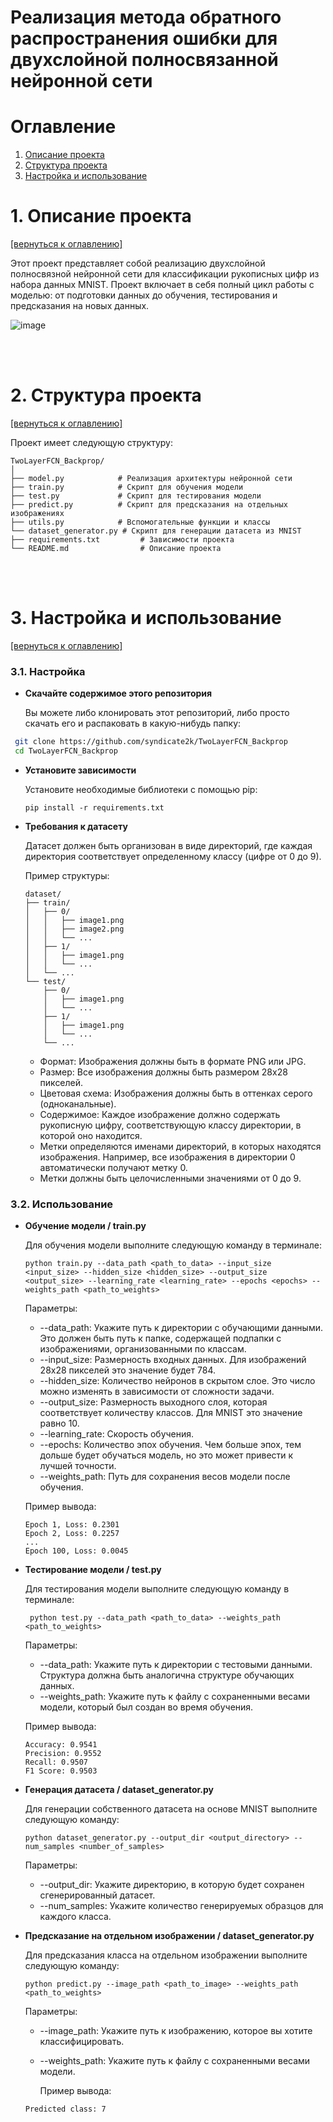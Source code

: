# Реализация метода обратного распространения ошибки для двухслойной полносвязанной нейронной сети

# Оглавление
1. [Описание проекта](#1-описание-проекта)
2. [Структура проекта](#2-структура-проекта)
3. [Настройка и использование](#3-настройка-и-использование)

# 1. Описание проекта
[[вернуться к оглавлению]](#оглавление)

Этот проект представляет собой реализацию двухслойной полносвязной нейронной сети для классификации рукописных цифр из набора данных MNIST. Проект включает в себя полный цикл работы с моделью: от подготовки данных до обучения, тестирования и предсказания на новых данных.

![image](https://github.com/user-attachments/assets/c85d2d5b-55a1-47e2-a6d8-821823badcc5)


<br><br>


# 2. Структура проекта
[[вернуться к оглавлению]](#оглавление)

Проект имеет следующую структуру:

```plaintext
TwoLayerFCN_Backprop/
│
├── model.py            # Реализация архитектуры нейронной сети
├── train.py            # Скрипт для обучения модели
├── test.py             # Скрипт для тестирования модели
├── predict.py          # Скрипт для предсказания на отдельных изображениях
├── utils.py            # Вспомогательные функции и классы
└── dataset_generator.py # Скрипт для генерации датасета из MNIST
├── requirements.txt         # Зависимости проекта
└── README.md                # Описание проекта
```

<br><br>

# 3. Настройка и использование
[[вернуться к оглавлению]](#оглавление)

### 3.1. Настройка
- **Скачайте содержимое этого репозитория**

  Вы можете либо клонировать этот репозиторий, либо просто скачать его и распаковать в какую-нибудь папку:

 ```bash
  git clone https://github.com/syndicate2k/TwoLayerFCN_Backprop
  cd TwoLayerFCN_Backprop
  ```
- **Установите зависимости**

  Установите необходимые библиотеки с помощью pip:

  ```
  pip install -r requirements.txt
  ```
- **Требования к датасету**

  Датасет должен быть организован в виде директорий, где каждая директория соответствует определенному классу (цифре от 0 до 9).
  
  Пример структуры:
  ```
  dataset/
  ├── train/
  │   ├── 0/
  │   │   ├── image1.png
  │   │   ├── image2.png
  │   │   └── ...
  │   ├── 1/
  │   │   ├── image1.png
  │   │   └── ...
  │   └── ...
  └── test/
      ├── 0/
      │   ├── image1.png
      │   └── ...
      ├── 1/
      │   ├── image1.png
      │   └── ...
      └── ...
  ```

  * Формат: Изображения должны быть в формате PNG или JPG.
  * Размер: Все изображения должны быть размером 28x28 пикселей.
  * Цветовая схема: Изображения должны быть в оттенках серого (одноканальные).
  * Содержимое: Каждое изображение должно содержать рукописную цифру, соответствующую классу директории, в которой оно находится.
  * Метки определяются именами директорий, в которых находятся изображения. Например, все изображения в директории 0 автоматически получают метку 0.
  * Метки должны быть целочисленными значениями от 0 до 9.
### 3.2. Использование
- **Обучение модели / train.py**

  Для обучения модели выполните следующую команду в терминале:

  ```
  python train.py --data_path <path_to_data> --input_size <input_size> --hidden_size <hidden_size> --output_size <output_size> --learning_rate <learning_rate> --epochs <epochs> --weights_path <path_to_weights>
  ```
  Параметры:

  * --data_path: Укажите путь к директории с обучающими данными. Это должен быть путь к папке, содержащей подпапки с изображениями, организованными по классам.
  * --input_size: Размерность входных данных. Для изображений 28x28 пикселей это значение будет 784.
  * --hidden_size: Количество нейронов в скрытом слое. Это число можно изменять в зависимости от сложности задачи.
  * --output_size: Размерность выходного слоя, которая соответствует количеству классов. Для MNIST это значение равно 10.
  * --learning_rate: Скорость обучения. 
  * --epochs: Количество эпох обучения. Чем больше эпох, тем дольше будет обучаться модель, но это может привести к лучшей точности.
  * --weights_path: Путь для сохранения весов модели после обучения.
 
  Пример вывода:
  ```
  Epoch 1, Loss: 0.2301
  Epoch 2, Loss: 0.2257
  ...
  Epoch 100, Loss: 0.0045
  ```

  
- **Тестирование модели / test.py**

  Для тестирования модели выполните следующую команду в терминале:

  ```
   python test.py --data_path <path_to_data> --weights_path <path_to_weights>
  ```
  Параметры:

  * --data_path: Укажите путь к директории с тестовыми данными. Структура должна быть аналогична структуре обучающих данных.
  * --weights_path: Укажите путь к файлу с сохраненными весами модели, который был создан во время обучения.

  Пример вывода:
  ```
  Accuracy: 0.9541
  Precision: 0.9552
  Recall: 0.9507
  F1 Score: 0.9503
  ```

  
- **Генерация датасета / dataset_generator.py**

  Для генерации собственного датасета на основе MNIST выполните следующую команду:

  ```
  python dataset_generator.py --output_dir <output_directory> --num_samples <number_of_samples>
  ```
  Параметры:

  * --output_dir: Укажите директорию, в которую будет сохранен сгенерированный датасет.
  * --num_samples: Укажите количество генерируемых образцов для каждого класса.


- **Предсказание на отдельном изображении / dataset_generator.py**

  Для предсказания класса на отдельном изображении выполните следующую команду:

  ```
  python predict.py --image_path <path_to_image> --weights_path <path_to_weights>
  ```
  Параметры:

  * --image_path: Укажите путь к изображению, которое вы хотите классифицировать.
  * --weights_path: Укажите путь к файлу с сохраненными весами модели.
 
    Пример вывода:
  ```
  Predicted class: 7
  ```
